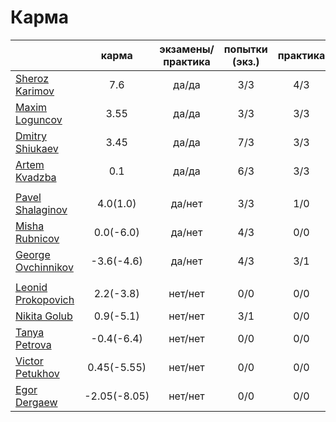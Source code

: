 # Карма

|                                                            | карма | экзамены/практика |  попытки (экз.) | практика |
|------------------------------------------------------------|:------------:|:------------:|:-------:|:----:|
| [Sheroz Karimov](https://github.com/SherozKarimov)         |  7.6         |   да/да      |    3/3  | 4/3  |
| [Maxim Loguncov](https://github.com/MaximLoguncov)         |  3.55        |   да/да      |    3/3  | 3/3  |
| [Dmitry Shiukaev](https://github.com/DmitryShiukaev)       |  3.45        |   да/да      |    7/3  | 3/3  |
| [Artem Kvadzba](https://github.com/ArtemKvadzba)           |  0.1         |   да/да      |    6/3  | 3/3  |
|                                                            |              |              |         |      |
| [Pavel Shalaginov](https://github.com/PavelShalaginov)     |  4.0(1.0)    |   да/нет     |    3/3  | 1/0  |
| [Misha Rubnicov](https://github.com/MishaRubnicov)         |  0.0(-6.0)   |   да/нет     |    4/3  | 0/0  |
| [George Ovchinnikov](https://github.com/GeorgeOvchinnikov) |  -3.6(-4.6)  |   да/нет     |    4/3  | 3/1  |
|                                                            |              |              |         |      |
| [Leonid Prokopovich](https://github.com/leonidprokopovich) |  2.2(-3.8)   |   нет/нет    |    0/0  | 0/0  |
| [Nikita Golub](https://github.com/NikitaGolub)             |  0.9(-5.1)   |   нет/нет    |    3/1  | 0/0  |
| [Tanya Petrova](https://github.com/TanyaPetrova)           | -0.4(-6.4)   |   нет/нет    |    0/0  | 0/0  |
| [Victor Petukhov](https://github.com/VictorPetukhov)       |  0.45(-5.55) |   нет/нет    |    0/0  | 0/0  |
| [Egor Dergaew](https://github.com/EgorDergaew)             | -2.05(-8.05) |   нет/нет    |    0/0  | 0/0  |







